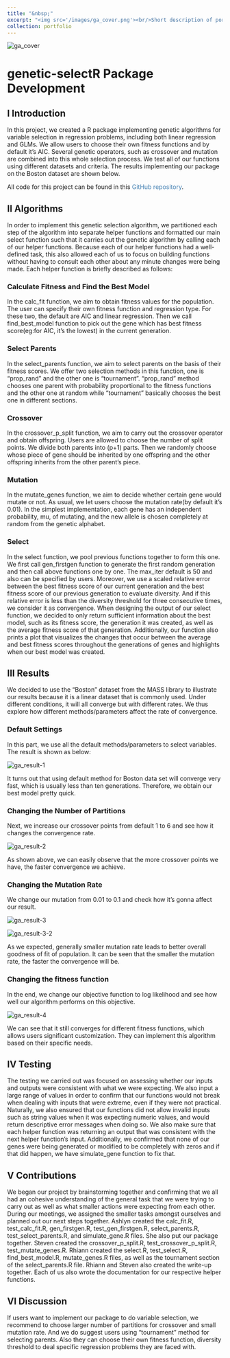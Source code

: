 ```yaml
---
title: "&nbsp;"
excerpt: "<img src='/images/ga_cover.png'><br/>Short description of portfolio item number 2"
collection: portfolio
---
```


![ga_cover](/images/ga_cover.png) 

# genetic-selectR Package Development

## I Introduction
In this project, we created a R package implementing genetic algorithms for variable selection in regression
problems, including both linear regression and GLMs. We allow users to choose their own fitness functions
and by default it’s AIC. Several genetic operators, such as crossover and mutation are combined into this
whole selection process. We test all of our functions using different datasets and criteria. The results
implementing our package on the Boston dataset are shown below.

All code for this project can be found in this <a href="https://github.com/rhiannz/genetic-selectR" style="color: steelblue; text-decoration: none;">GitHub repository</a>.

## II Algorithms
In order to implement this genetic selection algorithm, we partitioned each step of the algorithm into separate
helper functions and formatted our main select function such that it carries out the genetic algorithm by
calling each of our helper functions. Because each of our helper functions had a well-defined task, this also
allowed each of us to focus on building functions without having to consult each other about any minute
changes were being made. Each helper function is briefly described as follows:


### Calculate Fitness and Find the Best Model
In the calc_fit function, we aim to obtain fitness values for the population. The user can specify their own
fitness function and regression type. For these two, the default are AIC and linear regression. Then we call
find_best_model function to pick out the gene which has best fitness score(eg:for AIC, it’s the lowest) in
the current generation.

### Select Parents
In the select_parents function, we aim to select parents on the basis of their fitness scores. We offer two
selection methods in this function, one is “prop_rand” and the other one is “tournament”. “prop_rand”
method chooses one parent with probability proportional to the fitness functions and the other one at random
while “tournament” basically chooses the best one in different sections.

### Crossover
In the crossover_p_split function, we aim to carry out the crossover operator and obtain offspring. Users are
allowed to choose the number of split points. We divide both parents into (p+1) parts. Then we randomly
choose whose piece of gene should be inherited by one offspring and the other offspring inherits from the
other parent’s piece.

### Mutation
In the mutate_genes function, we aim to decide whether certain gene would mutate or not. As usual, we
let users choose the mutation rate(by default it’s 0.01). In the simplest implementation, each gene has an
independent probability, mu, of mutating, and the new allele is chosen completely at random from the genetic
alphabet.

### Select
In the select function, we pool previous functions together to form this one. We first call gen_firstgen function
to generate the first random generation and then call above functions one by one. The max_iter default is 50
and also can be specified by users. Moreover, we use a scaled relative error between the best fitness score of
our current generation and the best fitness score of our previous generation to evaluate diversity. And if this
relative error is less than the diversity threshold for three consecutive times, we consider it as convergence.
When designing the output of our select function, we decided to only return sufficient information about the
best model, such as its fitness score, the generation it was created, as well as the average fitness score of that
generation. Additionally, our function also prints a plot that visualizes the changes that occur between the
average and best fitness scores throughout the generations of genes and highlights when our best model was
created.

## III Results
We decided to use the “Boston” dataset from the MASS library to illustrate our results because it is a linear
dataset that is commonly used. Under different conditions, it will all converge but with different rates. We
thus explore how different methods/parameters affect the rate of convergence.

### Default Settings
In this part, we use all the default methods/parameters to select variables. The result is shown as below:

![ga_result-1](/images/ga_result-1.png) 

It turns out that using default method for Boston data set will converge very fast, which is usually less than
ten generations. Therefore, we obtain our best model pretty quick.

### Changing the Number of Partitions
Next, we increase our crossover points from default 1 to 6 and see how it changes the convergence rate.

![ga_result-2](/images/ga_result-2.png) 

As shown above, we can easily observe that the more crossover points we have, the faster convergence we
achieve.

### Changing the Mutation Rate
We change our mutation from 0.01 to 0.1 and check how it’s gonna affect our result.

![ga_result-3](/images/ga_result-3.png) 

![ga_result-3-2](/images/ga_result-3-2.png) 

As we expected, generally smaller mutation rate leads to better overall goodness of fit of population. It can
be seen that the smaller the mutation rate, the faster the convergence will be.

### Changing the fitness function
In the end, we change our objective function to log likelihood and see how well our algorithm performs on
this objective.

![ga_result-4](/images/ga_result-4.png) 

We can see that it still converges for different fitness functions, which allows users significant customization.
They can implement this algorithm based on their specific needs.

## IV Testing
The testing we carried out was focused on assessing whether our inputs and outputs were consistent with
what we were expecting. We also input a large range of values in order to confirm that our functions would
not break when dealing with inputs that were extreme, even if they were not practical.
Naturally, we also ensured that our functions did not allow invalid inputs such as string values when it was
expecting numeric values, and would return descriptive error messages when doing so.
We also make sure that each helper function was returning an output that was consistent with the next
helper function’s input.
Additionally, we confirmed that none of our genes were being generated or modified to be completely with
zeros and if that did happen, we have simulate_gene function to fix that.

## V Contributions
We began our project by brainstorming together and confirming that we all had an cohesive understanding
of the general task that we were trying to carry out as well as what smaller actions were expecting from
each other. During our meetings, we assigned the smaller tasks amongst ourselves and planned out our
next steps together. Ashlyn created the calc_fit.R, test_calc_fit.R, gen_firstgen.R, test_gen_firstgen.R,
select_parents.R, test_select_parents.R, and simulate_gene.R files. She also put our package together. 
Steven created the crossover_p_split.R, test_crossover_p_split.R, test_mutate_genes.R.
Rhiann created the select.R, test_select.R, find_best_model.R, mutate_genes.R files, as well as the tournament section of the select_parents.R file. Rhiann and Steven also created the write-up together. Each of us also wrote the documentation for our respective helper functions.

## VI Discussion
If users want to implement our package to do variable selection, we recommend to choose larger number
of partitions for crossover and small mutation rate. And we do suggest users using “tournament” method
for selecting parents. Also they can choose their own fitness function, diversity threshold to deal specific
regression problems they are faced with.







